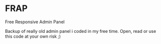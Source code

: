 # FRAP
Free Responsive Admin Panel   

Backup of really old admin panel i coded in my free time. Open, read or use this code at your own risk ;)
